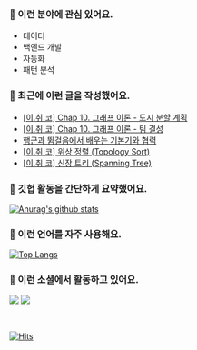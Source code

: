 ### 📡 이런 분야에 관심 있어요.

- 데이터
- 백엔드 개발
- 자동화
- 패턴 분석

### 📝 최근에 이런 글을 작성했어요.

<!-- BLOG-POST-LIST:START -->
- [[이.취.코] Chap 10. 그래프 이론 - 도시 분할 계획](https://example.com/@mildsalmon/%EC%9D%B4%EC%B7%A8%EC%BD%94-chap-10-%EA%B7%B8%EB%9E%98%ED%94%84-%EC%9D%B4%EB%A1%A0-%EB%8F%84%EC%8B%9C-%EB%B6%84%ED%95%A0-%EA%B3%84%ED%9A%8D)
- [[이.취.코] Chap 10. 그래프 이론 - 팀 결성](https://example.com/@mildsalmon/%EC%9D%B4%EC%B7%A8%EC%BD%94-chap-10-%EA%B7%B8%EB%9E%98%ED%94%84-%EC%9D%B4%EB%A1%A0-%ED%8C%80-%EA%B2%B0%EC%84%B1)
- [행군과 뜀걸음에서 배우는 기본기와 협력](https://example.com/@mildsalmon/%ED%96%89%EA%B5%B0%EA%B3%BC-%EB%9C%80%EA%B1%B8%EC%9D%8C%EC%97%90%EC%84%9C-%EB%B0%B0%EC%9A%B0%EB%8A%94-%EA%B8%B0%EB%B3%B8%EA%B8%B0%EC%99%80-%ED%98%91%EB%A0%A5)
- [[이.취.코] 위상 정렬 (Topology Sort)](https://example.com/@mildsalmon/%EC%9C%84%EC%83%81-%EC%A0%95%EB%A0%AC-topology-sort)
- [[이.취.코] 신장 트리 (Spanning Tree)](https://example.com/@mildsalmon/%EC%8B%A0%EC%9E%A5-%ED%8A%B8%EB%A6%AC-spanning-tree)
<!-- BLOG-POST-LIST:END -->

### 📑 깃헙 활동을 간단하게 요약했어요.

[![Anurag's github stats](https://github-readme-stats.vercel.app/api?username=mildsalmon&count_private=false&show_icons=true)](https://github.com/mildsalmon)

### 🥇 이런 언어를 자주 사용해요.

[![Top Langs](https://github-readme-stats.vercel.app/api/top-langs/?username=mildsalmon&hide=html)](https://github.com/mildsalmon)

### 🔮 이런 소셜에서 활동하고 있어요.

<p>

<a href="https://blex.me/@mildsalmon">
    <img src="http://img.shields.io/badge/BLOG-black?style=flat-square&logo=bloglovin">
</a>

<a href="https://solved.ac/profile/mildsalmon">
    <img src="http://img.shields.io/badge/backjoon-blueviolet?logo=Experts Exchange">
</a>

<p>
<br>

[![Hits](https://hits.seeyoufarm.com/api/count/incr/badge.svg?url=https%3A%2F%2Fgithub.com%2Fmildsalmon)](https://hits.seeyoufarm.com)
